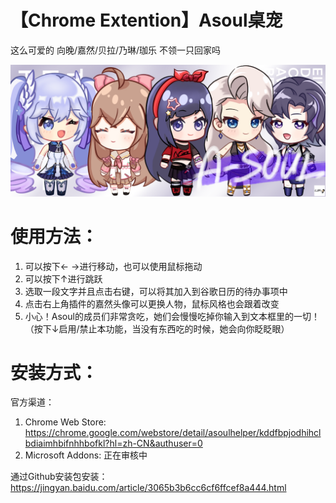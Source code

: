 # 【Chrome Extention】Asoul桌宠

这么可爱的 向晚/嘉然/贝拉/乃琳/珈乐 不领一只回家吗

![image info](images/Banner.png)

# 使用方法：
1. 可以按下← →进行移动，也可以使用鼠标拖动
2. 可以按下↑进行跳跃
3. 选取一段文字并且点击右键，可以将其加入到谷歌日历的待办事项中
4. 点击右上角插件的嘉然头像可以更换人物，鼠标风格也会跟着改变
5. 小心！Asoul的成员们非常贪吃，她们会慢慢吃掉你输入到文本框里的一切！（按下↓启用/禁止本功能，当没有东西吃的时候，她会向你眨眨眼）

# 安装方式：
官方渠道：
1. Chrome Web Store: https://chrome.google.com/webstore/detail/asoulhelper/kddfbpjodhihclbdiaimhbifnhhbofkl?hl=zh-CN&authuser=0
2. Microsoft Addons: 正在审核中

通过Github安装包安装：https://jingyan.baidu.com/article/3065b3b6cc6cf6ffcef8a444.html
